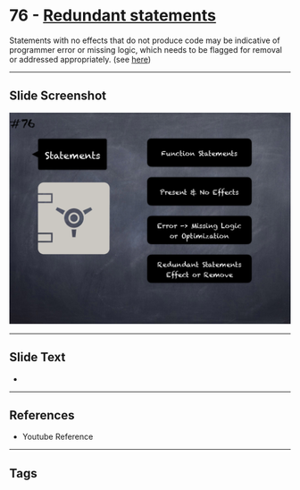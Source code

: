 # 76 - [Redundant statements](Redundant%20statements.md)
Statements with no effects that do not produce code may be indicative of programmer error or missing logic, which needs to be flagged for removal or addressed appropriately. (see [here](https://swcregistry.io/docs/SWC-135))

___
## Slide Screenshot
![076.png](../images/pitfalls_and_best_practices101/076.png)
___
## Slide Text
- 
___
## References
- Youtube Reference
___
## Tags
